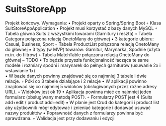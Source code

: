 # SuitsStoreApp

Projekt końcowy.
Wymagania:
• Projekt oparty o Spring/Spring Boot
◦    Klasa SuitStoreAppApplication
• Projekt musi korzystać z bazy danych MySQL
◦   Tabela główna Suits z wszystkimi towarami (Garnitury i reszta)
◦   Tabela Category połączona relacją OnetoMany do głównej
▪       3 kategorie ubioru: Casual, Business, Sport
◦    Tabela ProductList połączona relacją OnetoMany do głównej
▪       3 typy (w MVP) towarów: Garnitur, Marynarka, Spodnie (użyta m.in. do filtrów)
◦   Tabela MatchTable połączona relacją OnetoMany do głównej – TODO
▪       To będzie przyszła funkcjonalność łacząca te same modele i rozmiary spodni i marynarek do pełnych garniturów (usuwanie 2x i wstawianie 1x)  
• W bazie danych powinny znajdować się co najmniej 3 tabele i dwie relacje.
◦      Póki co 3 tabele działające i 2 relacje
• W aplikacji powinno znajdować się co najmniej 5 widoków (obsługiwanych przez różne adresy URL).
◦   Widoków jest ok 19
• Aplikacja powinna mieć co najmniej jeden formularz (obsługiwany metodą POST).
◦   Formularzy POST jest 4 (Suits add+edit / product add+edit)
▪        W planie jest Crud do kategorii i product list aby użytkownik mógł edytować i znieniać kategorie i dodawać usuwać nazwy produktów 
• Poprawność danych z formularzy powinna być sprawdzana.
◦   Walidacja jest przy dodawaniu i edycji

